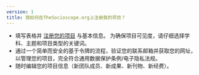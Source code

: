 ```yaml
---
version: 1
title: 我如何在TheSocioscope.org上注册我的项目？
---
```


- 填写表格并 [注册您的项目](https://TheSocioscope.org/register) 与基本信息。 为确保项目可见度，请仔细选择学科、主题和项目类型的关键词。
- 通过一个简单而安全的基于令牌的流程，验证您的联系邮箱并获取您的网址，以管理您的项目，完全符合通用数据保护条例/电子隐私法规。
- 随时编辑您的项目信息（新团队成员、新成果、新刊物、新经费）。
